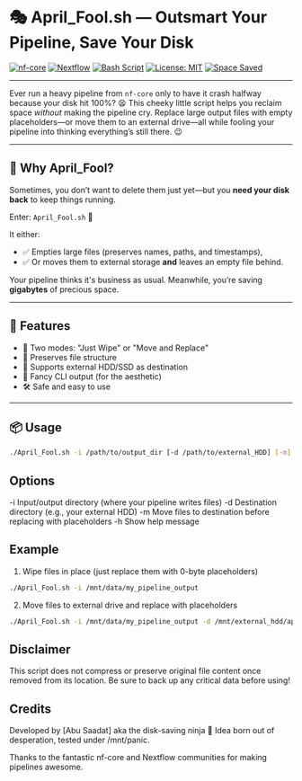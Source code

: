 # 🎭 April_Fool.sh — Outsmart Your Pipeline, Save Your Disk

[![nf-core](https://img.shields.io/badge/nf--core-verified-brightgreen?logo=nextflow)](https://nf-co.re/)
[![Nextflow](https://img.shields.io/badge/nextflow-%E2%9C%94-green?logo=nextflow)](https://www.nextflow.io/)
[![Bash Script](https://img.shields.io/badge/script-bash-blue?logo=gnu-bash)](https://www.gnu.org/software/bash/)
[![License: MIT](https://img.shields.io/badge/License-MIT-yellow.svg)](https://opensource.org/licenses/MIT)
[![Space Saved](https://img.shields.io/badge/space--saved-💾_GBs-critical)](https://nf-co.re/pipelines)

---

Ever run a heavy pipeline from `nf-core` only to have it crash halfway because your disk hit 100%? 😫
This cheeky little script helps you reclaim space *without* making the pipeline cry. Replace large output files with empty placeholders—or move them to an external drive—all while fooling your pipeline into thinking everything’s still there. 😉

---

## 🧠 Why April_Fool?

Sometimes, you don’t want to delete them just yet—but you **need your disk back** to keep things running.

Enter: `April_Fool.sh` 🎩

It either:
- ✅ Empties large files (preserves names, paths, and timestamps),
- ✅ Or moves them to external storage **and** leaves an empty file behind.

Your pipeline thinks it's business as usual. Meanwhile, you’re saving **gigabytes** of precious space.

---

## 🚀 Features

- 🔁 Two modes: "Just Wipe" or "Move and Replace"
- 🎯 Preserves file structure
- 📂 Supports external HDD/SSD as destination
- 🎨 Fancy CLI output (for the aesthetic)
- 🛠️ Safe and easy to use

---

## 📦 Usage

```bash
./April_Fool.sh -i /path/to/output_dir [-d /path/to/external_HDD] [-m]
```

## Options

-i Input/output directory (where your pipeline writes files)
-d Destination directory (e.g., your external HDD)
-m Move files to destination before replacing with placeholders
-h Show help message

## Example

1. Wipe files in place (just replace them with 0-byte placeholders)

```bash
./April_Fool.sh -i /mnt/data/my_pipeline_output
```
2. Move files to external drive and replace with placeholders

```bash
./April_Fool.sh -i /mnt/data/my_pipeline_output -d /mnt/external_hdd/april_backup -m
```

## Disclaimer

This script does not compress or preserve original file content once removed from its location.
Be sure to back up any critical data before using!

## Credits

Developed by [Abu Saadat] aka the disk-saving ninja 🥷
Idea born out of desperation, tested under /mnt/panic.

Thanks to the fantastic nf-core and Nextflow communities for making pipelines awesome.

